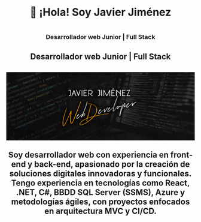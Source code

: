 <div align="center">

  <h1>👋 ¡Hola! Soy Javier Jiménez<h1>
  <h3>Desarrollador web Junior | Full Stack<h3>
  <h2>Desarrollador web Junior | Full Stack<h2>

  ![Banner](https://github.com/JaviJimenezFernandez/JaviJimenezFernandez/blob/main/BannerGithub.jpg)

  <p>Soy desarrollador web con experiencia en front-end y back-end, apasionado por la creación de soluciones digitales innovadoras y funcionales.
  Tengo experiencia en tecnologías como React, .NET, C#, BBDD SQL Server (SSMS), Azure y metodologías ágiles, con proyectos enfocados en arquitectura MVC y CI/CD.<p>

</div>
